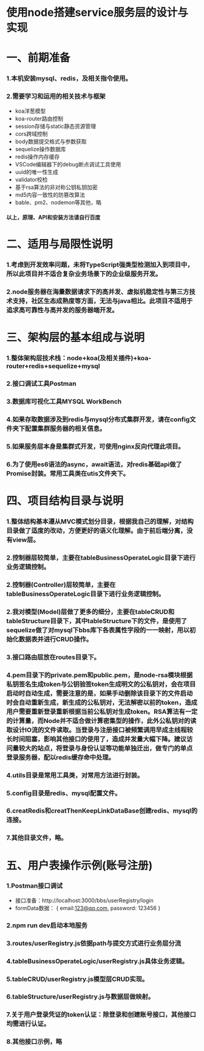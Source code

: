 # 使用node搭建service服务层的设计与实现

# 一、前期准备
### 1.本机安装mysql、redis，及相关指令使用。
### 2.需要学习和运用的相关技术与框架
* koa洋葱模型
* koa-router路由控制
* session存储与static静态资源管理
* cors跨域控制
* body数据提交格式与参数获取
* sequelize操作数据库
* redis操作内存缓存
* VSCode编辑器下的debug断点调试工具使用
* uuid的唯一性生成
* validator校检
* 基于rsa算法的非对称公钥私钥加密
* md5内容一致性的防篡改算法
* bable、pm2、nodemon等其他，略
#### 以上，原理、API和安装方法请自行百度

# 二、适用与局限性说明
### 1.考虑到开发效率问题，未将TypeScript强类型检测加入到项目中，所以此项目并不适合复杂业务场景下的企业级服务开发。
### 2.node服务器在海量数据请求下的高并发、虚拟机稳定性与第三方技术支持，社区生态成熟度等方面，无法与java相比。此项目不适用于追求高可靠性与高并发的服务器端开发。

# 三、架构层的基本组成与说明
### 1.整体架构层技术栈：node+koa(及相关插件)+koa-router+redis+sequelize+mysql
### 2.接口调试工具Postman
### 3.数据库可视化工具MYSQL WorkBench
### 4.如果存取数据涉及到redis与mysql分布式集群开发，请在config文件夹下配置集群服务器的相关信息。
### 5.如果服务层本身是集群式开发，可使用nginx反向代理此项目。
### 6.为了使用es6语法的async，await语法，对redis基础api做了Promise封装。常用工具类在utis文件夹下。

# 四、项目结构目录与说明
### 1.整体结构基本遵从MVC模式划分目录，根据我自己的理解，对结构目录做了适度的改动，方便更好的语义化理解。由于前后端分离，没有view层。
### 2.控制器层较简单，主要在tableBusinessOperateLogic目录下进行业务逻辑控制。
### 2.控制器(Controller)层较简单，主要在tableBusinessOperateLogic目录下进行业务逻辑控制。
### 2.我对模型(Model)层做了更多的细分，主要在tableCRUD和tableStructure目录下，其中tableStructure下的文件，是使用了sequelize做了对mysql下bbs库下各表属性字段的一一映射，用以初始化数据表并进行CRUD操作。
### 3.接口路由层放在routes目录下。
### 4.pem目录下的private.pem和public.pem，是node-rsa模块根据私钥签名生成token与公钥验签token生成明文的公私钥对，会在项目启动时自动生成，需要注意的是，如果手动删除该目录下的文件启动时会自动重新生成，新生成的公私钥对，无法解密以前的token，造成用户需要重新登录重新根据当前公私钥对生成token。RSA算法有一定的计算量，而Node并不适合做计算密集型的操作，此外公私钥对的读取设计IO流的文件读取。当登录与注册接口被频繁调用早成主线程较长时间阻塞，影响其他接口的使用了，造成并发量大幅下降。建议访问量较大的站点，将登录与身份认证等功能单独迁出，做专门的单点登录服务器，配以redis缓存命中处理。
### 4.utils目录是常用工具类，对常用方法进行封装。
### 5.config目录是redis、mysql配置文件。
### 6.creatRedis和creatThenKeepLinkDataBase创建redis、mysql的连接。
### 7.其他目录文件，略。

# 五、用户表操作示例(账号注册)
### 1.Postman接口调试
* 接口准备：http://localhost:3000/bbs/userRegistry/login
* formData数据：
{
    email:123@qq.com,
    password: 123456
}
### 2.npm run dev启动本地服务
### 3.routes/userRegistry.js依据path与提交方式进行业务层分流
### 4.tableBusinessOperateLogic/userRegistry.js具体业务逻辑。
### 5.tableCRUD/userRegistry.js模型层CRUD实现。
### 6.tableStructure/userRegistry.js与数据层做映射。
### 7.关于用户登录凭证的token认证：除登录和创建账号接口，其他接口均需进行认证。
### 8.其他接口示例，略
